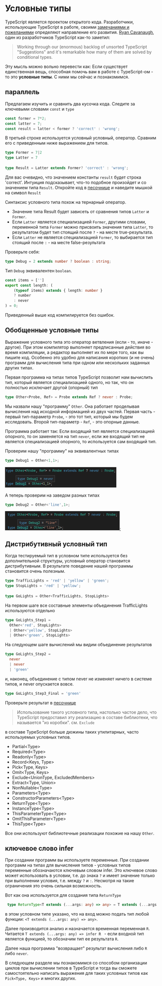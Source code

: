 # Условные типы

TypeScript является проектом открытого кода. Разработчики, использующие TypeScript в работе, своими [замечаниями и пожеланиями](https://github.com/microsoft/TypeScript/issues) определяют направление его развития. [Ryan Cavanaugh](https://twitter.com/SeaRyanC/status/1029846761718702081), один из разработчиков TypeScript как-то заметил:

> Working through our (enormous) backlog of unsorted TypeScript "Suggestions" and it's remarkable how many of them are solved by conditional types.

Эту мысль можно вольно перевести как: Если существует единственная вещь, способная помочь вам в работе с TypeScript-ом - то это **условные типы**. С ними мы сейчас и познакомимся.

## параллель

Предлагаем изучить и сравнить два кусочка кода. Следите за ключевыми словами `const` и `type`


```javascript
const former = 7*2;
const latter = 7;
const result = latter < former ? 'correct' : 'wrong';
```

В третьей строке используется условный условный, оператор. Сравним его с приведенным ниже выражением для типов.

```typescript
type Former = 7|2
type Latter = 7

type Result = Latter extends Former? 'correct' : 'wrong';
```

Для вас очевидно, что значением константы `result` будет строка 'correct'. Интуиция подсказывает, что-то подобное произойдет и со значением типа `Result`. Откройте код в [песочнице](https://www.typescriptlang.org/play?#code/MYewdgzgLgBAZiATgWwKaJgXhgdgFQBMA3AFCiSwA2AhlFOlrqWeNDIqhAK6WzY10GAHnhI0GAPwwA5KEQdgUaTABcMgO6JwAc2nMoATwAOqGADExDbDgA+BEoZMwAMrXoZrJB8dMAlTjx8Lm4MqAAe9GAAJhDmlohSMnIKSqoaWmC6REA) и наведите мышкой на символ `Result`

Синтаксис условного типа похож на тернарный оператор.

* Значение типа Result будет зависеть от сравнения типов `Latter` и `Former`. 
* Если `Latter` является специализацией `Former`, другими словами, переменной типа `Former` можно присвоить значения типа `Latter`, то результатом будет тип стоящий после `?` - на месте true-результата.
* Если `Latter` не является специализацией `Former`, то выбирается тип стоящий после `:` - на месте false-результата

Проверьте себя:

```ts
type Debug = 2 extends number ? boolean : string;
```

Тип `Debug` эквивалентен `boolean`.

```ts
const items = ['']
export const length: (
    (typeof items) extends { length: number }
    ? number
    : never
) = 0;
```

Приведенный выше код компилируется без ошибок.

## Обобщенные условные типы

Выражение условного типа это оператор ветвления (если - то, иначе - другое). При этом компилятор выполняет предписанные действия во время компиляции, а редактор выполняет их по мере того, как вы пишите код. Особенно это удобно для написания коротких (и не очень) программ для вычисления типа при одном или нескольких заданных других типах.

Первая программа на типах типов TypeScript позволит нам вычислить тип, который является специализацией одного, но так, что он полностью исключает другой (опорный) тип

```ts
type Other<Probe, Ref> = Probe extends Ref ? never : Probe;
```

Мы назвали нашу "программу" `Other`. Она работает проделывая вычисления над исходной информацией из двух частей. Первая часть - первый тип-параметр `Probe`, - это тот тип, который мы будем исследовать. Второй тип-параметр - `Ref`, - это опорные данные.

Программа работает так: Если входящий тип является специализацией опорного, то он заменяется на тип `never`, если же входящий тип не является специализацией опорного, то используется сам входящий тип.

Проверим нашу "программу" на эквивалентных типах

```ts
type Debug1 = Other<1,1>;
```

![вычисление для эквивалентных типов дают never](assets/never.png)

А теперь проверим на заведом разных типах

```ts
type Debug2 = Other<'line',1>;
```

![вычисление для несвязанных типов дает этот тип](assets/line.png);

## Дистрибутивный условный тип

Когда тестируемый тип в условном типе используется без дополнительной структуры, условный оператор становится дистрибутивным. В результате поведение нашей программы становится очень полезным.

```ts
type TrafficLights = 'red' | 'yellow' | 'green';
type StopLights = 'red' | 'yellow';

type GoLights = Other<TrafficLights, StopLights>
```

На первом шаге все составные элементы объединения TrafficLights используются отдельно

```ts
type GoLights_Step1 = 
  Other<'red', StopLights>
  | Other<'yellow', StopLights>
  | Other<'green', StopLights>

```

На следующем шаге вычислений мы видим объединение результатов

```ts
type GoLights_Step2 = 
  never
  | never
  | 'green'

```

и, наконец, объединение с типом never не изменяет ничего в системе типов, и never опускается вовсе.

```ts
type GoLights_Step3_Final = 'green'

```

Проверьте результат в [песочнице](https://www.typescriptlang.org/play?#code/FAFwngDgpgBA8iAFlATgHgAooPYCMoA0MASlAGYB8MAvDFnrFAB4hQB2AJgM4nkwD8MNlABuqGAC46OfAG5goSLAAqKAIZkyASwDGAGS0BzRCB60A5CigdzMAD4xzYKABsX2AO62H5w1fbm8uDQMADKINgQBsamNI5WNvaOzm6egQrBsADi2NEmZvBIqGiqGtr6RvlE4ZF5phTAQA)

> Использование такого условного типа, настолько частое дело, что TypeScript предоставил эту реализацию в составе библиотеки, что называется "из коробки". см. `Exclude`

в составе TypeScript больше дюжины таких утилитарных, часто используемых условных типов.

* Partial&lt;Type>
* Required&lt;Type>
* Readonly&lt;Type>
* Record&lt;Keys, Type>
* Pick&lt;Type, Keys>
* Omit&lt;Type, Keys>
* Exclude&lt;UnionType, ExcludedMembers>
* Extract&lt;Type, Union>
* NonNullable&lt;Type>
* Parameters&lt;Type>
* ConstructorParameters&lt;Type>
* ReturnType&lt;Type>
* InstanceType&lt;Type>
* ThisParameterType&lt;Type>
* OmitThisParameter&lt;Type>
* ThisType&lt;Type>

Все они используют библиотечные реализации похожие на нашу `Other`.

## ключевое слово infer

При создании программ вы используете переменные. При создании программ на типах для вычисления типов - условных типов переменные обозначаются ключевым словом infer. Это ключевое слово может использовать в условии, т.е. до знака `?` и имеет значение только при выполнении условия, т.е. между `?` и `:`. Несмотря на такие ограничения это очень сильная возможность. 

Вот как она используется для создания типа `ReturnType`

```ts
 type ReturnType<T extends (...args: any) => any> = T extends (...args: any) => infer R ? R : any;
```

в этом условном типе указано, что на вход можно подать тип любой функции: `<T extends (...args: any) => any>`.

Далее производится анализ и назначается временная переменная `R`. Читается `T extends (...args: any) => infer R ` - если входной тип является функцией, то обозначим тип ее результата `R`.

Далее наша программа "возвращает" результат вычисления либо `R` либо `never`.

В следующем разделе мы познакомимся со способом организации циклов при вычислении типов в TypeScript и тогда вы сможете самостоятельно написать выражения для таких условных типов как `Pick<Type, Keys>` и многих других.
